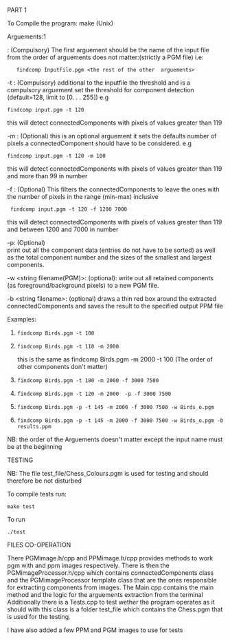 PART 1                                                                           


To Compile the program:
    make  (Unix)

Arguements:1

<string filename>:
    (Compulsory)
    The first arguement should be the name of the input file
    from the order of arguements  does not matter:(strictly a PGM file) i.e: 

       findcomp InputFile.pgm <the rest of the other  arguements>

-t <int>:
    (Compulsory)
    additional to the inputfile  the threshold and is a compulsory arguement
    set the threshold for component detection (default=128, limit to [0. . . 255]) 
    e.g
    
    findcomp input.pgm -t 120
this will detect connectedComponents with pixels of values greater than 119

-m <int>: 
    (Optional)
    this is an optional arguement it sets the defaults number of pixels a connectedComponent should
    have to be considered. e.g

    findcomp input.pgm -t 120 -m 100
this will detect connectedComponents with pixels of values greater than 119 and more than 99 in number

-f <int min> <int max> :
    (Optional)
    This filters the connectedComponents to leave the ones with the number of pixels in the range
    (min-max) inclusive

     findcomp input.pgm -t 120 -f 1200 7000
   this will detect connectedComponents with pixels of values greater than 119 and between 1200 and 7000 in number

-p:
    (Optional)   
    print out all the component data (entries do not have to be sorted) as well as the total 
    component number and the sizes of the smallest and largest components.

-w <string filename(PGM)>:
    (optional):
    write out all retained components (as foreground/background pixels) to a new PGM file.  

-b <string filename<PPM>>:
    (optional)
    draws a thin red box around the extracted connectedComponents and saves the result
    to the specified output PPM file

Examples:

1.     findcomp Birds.pgm -t 100

2.     findcomp Birds.pgm -t 110 -m 2000
   this is the same as findcomp Birds.pgm -m 2000 -t 100 (The order of other components don't matter)

3.     findcomp Birds.pgm -t 180 -m 2000 -f 3000 7500

4.     findcomp Birds.pgm -t 120 -m 2000  -p -f 3000 7500

5.     findcomp Birds.pgm -p -t 145 -m 2000 -f 3000 7500 -w Birds_o.pgm

6.     findcomp Birds.pgm -p -t 145 -m 2000 -f 3000 7500 -w Birds_o.pgm -b results.ppm

NB: the order of the Arguements doesn't matter except the input name must be at the beginning



TESTING 


NB: The file test_file/Chess_Colours.pgm is used for testing and should therefore be not disturbed

To compile tests run:

    make test

To run 

    ./test

 FILES CO-OPERATION 


There PGMimage.h/cpp and PPMimage.h/cpp provides methods to work pgm with and ppm images respectively.
There is then the PGMimageProcessor.h/cpp which contains connectedComponents class and the PGMimageProcessor template class that are the ones 
responsible for extracting components from images. The Main.cpp contains the main method and the logic for the arguements extraction from the terminal
Additionally there is a Tests.cpp to test wether the program operates as it should with this class is a folder test_file which contains the Chess.pgm that
is used for the testing.

I have also added a few PPM and PGM images to use for tests
